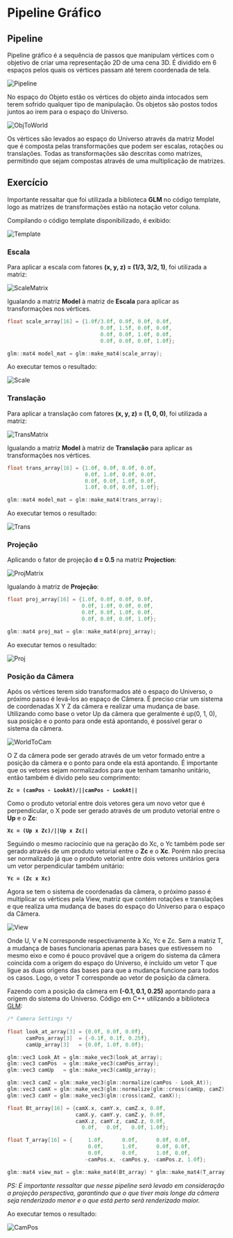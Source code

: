﻿# Pipeline Gráfico

## Pipeline
 
Pipeline gráfico é a sequência de passos que manipulam vértices com o objetivo de criar uma representação 2D de uma cena 3D. É dividido em 6 espaços pelos quais os vértices passam até terem coordenada de tela.

![Pipeline](https://github.com/Shanksir/CG/blob/master/Pipeline/images/Pipeline.png)

No espaço do Objeto estão os vértices do objeto ainda intocados sem terem sofrido qualquer tipo de manipulação. Os objetos são postos todos juntos ao irem para o espaço do Universo. 

![ObjToWorld](https://github.com/Shanksir/CG/blob/master/Pipeline/images/ObjToWorld.png)

Os vértices são levados ao espaço do Universo através da matriz Model que é composta pelas transformações que podem ser escalas, rotações ou translações. Todas as transformações são descritas como matrizes, permitindo que sejam compostas através de uma multiplicação de matrizes.

## Exercício

Importante ressaltar que foi utilizada a biblioteca **GLM** no código template, logo as matrizes de transformações estão na notação vetor coluna.

Compilando o código template disponibilizado, é exibido:

![Template](https://github.com/Shanksir/CG/blob/master/Pipeline/images/Template.png)


### Escala

Para aplicar a escala com fatores **(x, y, z) = (1/3, 3/2, 1)**, foi utilizada a matriz:

![ScaleMatrix](https://github.com/Shanksir/CG/blob/master/Pipeline/images/ScaleMatrix.png)


Igualando a matriz **Model** à matriz de **Escala** para aplicar as transformações nos vértices.


```C++
float scale_array[16] = {1.0f/3.0f, 0.0f, 0.0f, 0.0f,
                              0.0f, 1.5f, 0.0f, 0.0f,
                              0.0f, 0.0f, 1.0f, 0.0f,
                              0.0f, 0.0f, 0.0f, 1.0f};

glm::mat4 model_mat = glm::make_mat4(scale_array);
```


Ao executar temos o resultado:

![Scale](https://github.com/Shanksir/CG/blob/master/Pipeline/images/Scale.png)


### Translação

Para aplicar a translação com fatores **(x, y, z) = (1, 0, 0)**, foi utilizada a matriz:

![TransMatrix](https://github.com/Shanksir/CG/blob/master/Pipeline/images/TransMatrix.png)


Igualando a matriz **Model** à matriz de **Translação** para aplicar as transformações nos vértices.


```C++
float trans_array[16] = {1.0f, 0.0f, 0.0f, 0.0f,
                         0.0f, 1.0f, 0.0f, 0.0f,
                         0.0f, 0.0f, 1.0f, 0.0f,
                         1.0f, 0.0f, 0.0f, 1.0f};

glm::mat4 model_mat = glm::make_mat4(trans_array);
```

Ao executar temos o resultado:


![Trans](https://github.com/Shanksir/CG/blob/master/Pipeline/images/Trans.png)


### Projeção

Aplicando o fator de projeção **d = 0.5** na matriz **Projection**:


![ProjMatrix](https://github.com/Shanksir/CG/blob/master/Pipeline/images/ProjMatrix.png)


Igualando à matriz de **Projeção**:


```C++
float proj_array[16] = {1.0f, 0.0f, 0.0f, 0.0f, 
                        0.0f, 1.0f, 0.0f, 0.0f, 
                        0.0f, 0.0f, 1.0f, 0.0f, 
                        0.0f, 0.0f, 0.0f, 1.0f};

glm::mat4 proj_mat = glm::make_mat4(proj_array);
```


Ao executar temos o resultado:


![Proj](https://github.com/Shanksir/CG/blob/master/Pipeline/images/Proj.png)


### Posição da Câmera

Após os vértices terem sido transformados até o espaço do Universo, o próximo passo é levá-los ao espaço de Câmera. É preciso criar um sistema de coordenadas X Y Z da câmera e realizar uma mudança de base. Utilizando como base o vetor Up da câmera que geralmente é up(0, 1, 0), sua posição e o ponto para onde está apontando, é possível gerar o sistema da câmera.

![WorldToCam](https://github.com/Shanksir/CG/blob/master/Pipeline/images/WorldToCam.png)

O Z da câmera pode ser gerado através de um vetor formado entre a posição da câmera e o ponto para onde ela está apontando. É importante que os vetores sejam normalizados para que tenham tamanho unitário, então também é divido pelo seu comprimento:

**`Zc = (camPos - LookAt)/||camPos - LookAt||`**

Como o produto vetorial entre dois vetores gera um novo vetor que é perpendicular, o X pode ser gerado através de um produto vetorial entre o **Up** e o **Zc**:

**`Xc = (Up x Zc)/||Up x Zc||`**

Seguindo o mesmo raciocínio que na geração do Xc, o Yc também pode ser gerado através de um produto vetorial entre o **Zc** e o **Xc**. Porém não precisa ser normalizado já que o produto vetorial entre dois vetores unitários gera um vetor perpendicular também unitário:

**`Yc = (Zc x Xc)`**

Agora se tem o sistema de coordenadas da câmera, o próximo passo é multiplicar os vértices pela View, matriz que contém rotações e translações e que realiza uma mudança de bases do espaço do Universo para o espaço da Câmera.

![View](https://github.com/Shanksir/CG/blob/master/Pipeline/images/View.png)

Onde U, V e N corresponde respectivamente à Xc, Yc e Zc. Sem a matriz T, a mudança de bases funcionaria apenas para bases que estivessem no mesmo eixo e como é pouco provável que a origem do sistema da câmera coincida com a origem do espaço do Universo, é incluído um vetor T que ligue as duas origens das bases para que a mudança funcione para todos os casos. Logo, o vetor T corresponde ao vetor de posição da câmera.

Fazendo com a posição da câmera em **(-0.1, 0.1, 0.25)** apontando para a origem do sistema do Universo. Código em C++ utilizando a biblioteca [GLM](https://glm.g-truc.net/0.9.9/index.html):

```C++
/* Camera Settings */
    
float look_at_array[3] = {0.0f, 0.0f, 0.0f},
      camPos_array[3]  = {-0.1f, 0.1f, 0.25f},
      camUp_array[3]   = {0.0f, 1.0f, 0.0f};

glm::vec3 Look_At = glm::make_vec3(look_at_array);
glm::vec3 camPos  = glm::make_vec3(camPos_array);
glm::vec3 camUp   = glm::make_vec3(camUp_array);

glm::vec3 camZ = glm::make_vec3(glm::normalize(camPos - Look_At));
glm::vec3 camX = glm::make_vec3(glm::normalize(glm::cross(camUp, camZ)));
glm::vec3 camY = glm::make_vec3(glm::cross(camZ, camX));

float Bt_array[16] = {camX.x, camY.x, camZ.x, 0.0f,
                      camX.y, camY.y, camZ.y, 0.0f,
                      camX.z, camY.z, camZ.z, 0.0f,
                        0.0f,   0.0f,   0.0f, 1.0f};

float T_array[16] = {     1.0f,      0.0f,      0.0f, 0.0f,
                          0.0f,      1.0f,      0.0f, 0.0f,
                          0.0f,      0.0f,      1.0f, 0.0f,
                         -camPos.x, -camPos.y, -camPos.z, 1.0f};

glm::mat4 view_mat = glm::make_mat4(Bt_array) * glm::make_mat4(T_array);
```

*PS: É importante ressaltar que nesse pipeline será levado em consideração a projeção perspectiva, garantindo que o que tiver mais longe da câmera seja renderizado menor e o que está perto será renderizado maior.* 

Ao executar temos o resultado:

![CamPos](https://github.com/Shanksir/CG/blob/master/Pipeline/images/CamPos.png)

